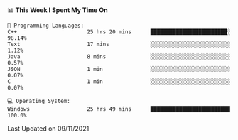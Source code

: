 
<!--START_SECTION:waka-->
📊 **This Week I Spent My Time On** 

```text
💬 Programming Languages: 
C++                      25 hrs 20 mins      ████████████████████████░   98.14% 
Text                     17 mins             ░░░░░░░░░░░░░░░░░░░░░░░░░   1.12% 
Java                     8 mins              ░░░░░░░░░░░░░░░░░░░░░░░░░   0.57% 
JSON                     1 min               ░░░░░░░░░░░░░░░░░░░░░░░░░   0.07% 
C                        1 min               ░░░░░░░░░░░░░░░░░░░░░░░░░   0.07%

💻 Operating System: 
Windows                  25 hrs 49 mins      █████████████████████████   100.0%

```


 Last Updated on 09/11/2021
<!--END_SECTION:waka-->

